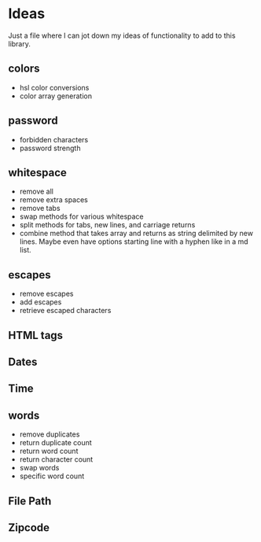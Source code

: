 # Ideas

Just a file where I can jot down my ideas of functionality to add to this library.

## colors

- hsl color conversions
- color array generation

## password

- forbidden characters
- password strength

## whitespace

- remove all
- remove extra spaces
- remove tabs
- swap methods for various whitespace
- split methods for tabs, new lines, and carriage returns
- combine method that takes array and returns as string delimited by new lines. Maybe even have options starting line with a hyphen like in a md list.

## escapes

- remove escapes
- add escapes
- retrieve escaped characters

## HTML tags

## Dates

## Time

## words

- remove duplicates
- return duplicate count
- return word count
- return character count
- swap words
- specific word count

## File Path

## Zipcode
